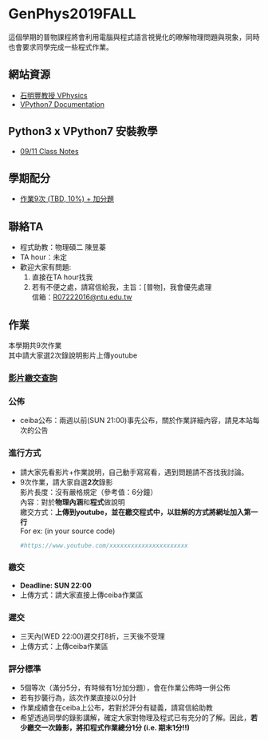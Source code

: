 # GenPhys2019FALL
這個學期的普物課程將會利用電腦與程式語言視覺化的暸解物理問題與現象，同時也會要求同學完成一些程式作業。 
  
## 網站資源  
+ [石明豐教授 VPhysics](http://tcjd71.wixsite.com/vpython)  
+ [VPython7 Documentation](http://www.glowscript.org/docs/VPythonDocs/index.html)  

## Python3 x VPython7 安裝教學  
+ [09/11 Class Notes](https://github.com/janice-cat/GenPhys2019FALL/blob/master/Installation.md)  
  
## 學期配分
+ [作業9次 (TBD, 10%) + 加分題](https://github.com/janice-cat/GenPhys2019FALL/blob/master/README.md#作業)  
  
## 聯絡TA  
* 程式助教：物理碩二 陳昱蓁  
* TA hour：未定  
* 歡迎大家有問題:  
  1. 直接在TA hour找我  
  2. 若有不便之處，請寫信給我，主旨：[普物]，我會優先處理  
     信箱：R07222016@ntu.edu.tw  
  
## 作業  
本學期共9次作業  
其中請大家選2次錄說明影片上傳youtube  
  
### [影片繳交查詢](https://github.com/janice-cat/GenPhys2019FALL/blob/master/VideoSummary.csv)  
  
### 公佈  
+ ceiba公布：兩週以前(SUN 21:00)事先公布，關於作業詳細內容，請見本站每次的公告  
  
### 進行方式  
+ 請大家先看影片+作業說明，自己動手寫寫看，遇到問題請不吝找我討論。  
+ 9次作業，請大家自選**2次**錄影  
  影片長度：沒有嚴格規定（參考值：6分鐘）  
  內容：對於**物理內涵**和**程式**做說明  
  繳交方式：**上傳到youtube，並在繳交程式中，以註解的方式將網址加入第一行**  
  For ex: (in your source code)  
  ```python
  #https://www.youtube.com/xxxxxxxxxxxxxxxxxxxxxx
  ```
  
### 繳交  
+ **Deadline: SUN 22:00**  
+ 上傳方式：請大家直接上傳ceiba作業區  
  
### 遲交  
+ 三天內(WED 22:00)遲交打8折，三天後不受理   
+ 上傳方式：上傳ceiba作業區  
  
### 評分標準  
+ 5個等次（滿分5分，有時候有1分加分題），會在作業公佈時一併公佈  
+ 若有抄襲行為，該次作業直接以0分計  
+ 作業成績會在ceiba上公布，若對於評分有疑義，請寫信給助教  
+ 希望透過同學的錄影講解，確定大家對物理及程式已有充分的了解。因此，**若少繳交一次錄影，將扣程式作業總分1分 (i\.e\. 期末1分!!)**  
